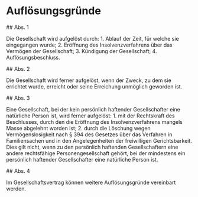 # Auflösungsgründe



\#\# Abs. 1

 Die Gesellschaft wird aufgelöst durch:  1\.
 Ablauf der Zeit, für welche sie eingegangen wurde;
 2\.
 Eröffnung des Insolvenzverfahrens über das Vermögen der Gesellschaft;
 3\.
 Kündigung der Gesellschaft;
 4\.
 Auflösungsbeschluss.


\#\# Abs. 2

 Die Gesellschaft wird ferner aufgelöst, wenn der Zweck, zu dem sie errichtet wurde, erreicht oder seine Erreichung unmöglich geworden ist.

\#\# Abs. 3

 Eine Gesellschaft, bei der kein persönlich haftender Gesellschafter eine natürliche Person ist, wird ferner aufgelöst:  1\.
 mit der Rechtskraft des Beschlusses, durch den die Eröffnung des Insolvenzverfahrens mangels Masse abgelehnt worden ist;
 2\.
 durch die Löschung wegen Vermögenslosigkeit nach § 394 des Gesetzes über das Verfahren in Familiensachen und in den Angelegenheiten der freiwilligen Gerichtsbarkeit.
Dies gilt nicht, wenn zu den persönlich haftenden Gesellschaftern eine andere rechtsfähige Personengesellschaft gehört, bei der mindestens ein persönlich haftender Gesellschafter eine natürliche Person ist.

\#\# Abs. 4

 Im Gesellschaftsvertrag können weitere Auflösungsgründe vereinbart werden. 

